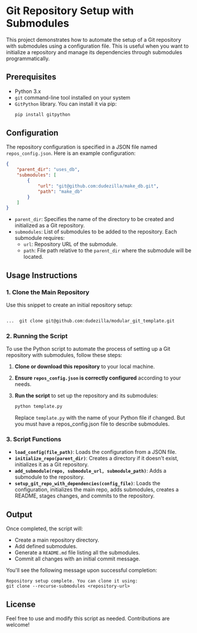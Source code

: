 # Git Repository Setup with Submodules

This project demonstrates how to automate the setup of a Git repository with submodules using a configuration file. This is useful when you want to initialize a repository and manage its dependencies through submodules programmatically.

## Prerequisites

- Python 3.x
- `git` command-line tool installed on your system
- `GitPython` library. You can install it via pip:
  ```bash
  pip install gitpython
  ```

## Configuration

The repository configuration is specified in a JSON file named `repos_config.json`. Here is an example configuration:

```json
{
    "parent_dir": "uses_db",
    "submodules": [
        {
            "url": "git@github.com:dudezilla/make_db.git",
            "path": "make_db"
        }
    ]
}
```

- `parent_dir`: Specifies the name of the directory to be created and initialized as a Git repository.
- `submodules`: List of submodules to be added to the repository. Each submodule requires:
  - `url`: Repository URL of the submodule.
  - `path`: File path relative to the `parent_dir` where the submodule will be located.

## Usage Instructions

### 1. Clone the Main Repository

Use this snippet to create an initial repository setup:

```bash

...  git clone git@github.com:dudezilla/modular_git_template.git

```

### 2. Running the Script

To use the Python script to automate the process of setting up a Git repository with submodules, follow these steps:

1. **Clone or download this repository** to your local machine.

2. **Ensure `repos_config.json` is correctly configured** according to your needs.

3. **Run the script** to set up the repository and its submodules:
   ```bash
   python template.py
   ```

   Replace `template.py` with the name of your Python file if changed.
   But you must have a repos_config.json file to describe submodules.

### 3. Script Functions

- **`load_config(file_path)`**: Loads the configuration from a JSON file.
- **`initialize_repo(parent_dir)`**: Creates a directory if it doesn't exist, initializes it as a Git repository.
- **`add_submodule(repo, submodule_url, submodule_path)`**: Adds a submodule to the repository.
- **`setup_git_repo_with_dependencies(config_file)`**: Loads the configuration, initializes the main repo, adds submodules, creates a README, stages changes, and commits to the repository.

## Output

Once completed, the script will:
- Create a main repository directory.
- Add defined submodules.
- Generate a `README.md` file listing all the submodules.
- Commit all changes with an initial commit message.

You'll see the following message upon successful completion:

```plaintext
Repository setup complete. You can clone it using:
git clone --recurse-submodules <repository-url>
```

## License

Feel free to use and modify this script as needed. Contributions are welcome!
